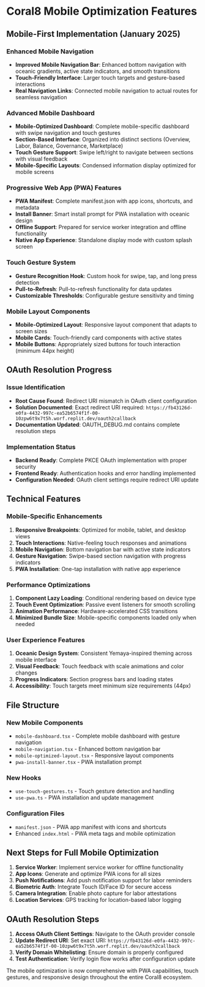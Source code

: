 # Coral8 Mobile Optimization Features

## Mobile-First Implementation (January 2025)

### Enhanced Mobile Navigation
- **Improved Mobile Navigation Bar**: Enhanced bottom navigation with oceanic gradients, active state indicators, and smooth transitions
- **Touch-Friendly Interface**: Larger touch targets and gesture-based interactions
- **Real Navigation Links**: Connected mobile navigation to actual routes for seamless navigation

### Advanced Mobile Dashboard
- **Mobile-Optimized Dashboard**: Complete mobile-specific dashboard with swipe navigation and touch gestures
- **Section-Based Interface**: Organized into distinct sections (Overview, Labor, Balance, Governance, Marketplace)
- **Touch Gesture Support**: Swipe left/right to navigate between sections with visual feedback
- **Mobile-Specific Layouts**: Condensed information display optimized for mobile screens

### Progressive Web App (PWA) Features
- **PWA Manifest**: Complete manifest.json with app icons, shortcuts, and metadata
- **Install Banner**: Smart install prompt for PWA installation with oceanic design
- **Offline Support**: Prepared for service worker integration and offline functionality
- **Native App Experience**: Standalone display mode with custom splash screen

### Touch Gesture System
- **Gesture Recognition Hook**: Custom hook for swipe, tap, and long press detection
- **Pull-to-Refresh**: Pull-to-refresh functionality for data updates
- **Customizable Thresholds**: Configurable gesture sensitivity and timing

### Mobile Layout Components
- **Mobile-Optimized Layout**: Responsive layout component that adapts to screen sizes
- **Mobile Cards**: Touch-friendly card components with active states
- **Mobile Buttons**: Appropriately sized buttons for touch interaction (minimum 44px height)

## OAuth Resolution Progress

### Issue Identification
- **Root Cause Found**: Redirect URI mismatch in OAuth client configuration
- **Solution Documented**: Exact redirect URI required: `https://fb43126d-e0fa-4432-997c-ea52b6574f1f-00-10zpw6t9x7t5h.worf.replit.dev/oauth2callback`
- **Documentation Updated**: OAUTH_DEBUG.md contains complete resolution steps

### Implementation Status
- **Backend Ready**: Complete PKCE OAuth implementation with proper security
- **Frontend Ready**: Authentication hooks and error handling implemented
- **Configuration Needed**: OAuth client settings require redirect URI update

## Technical Features

### Mobile-Specific Enhancements
1. **Responsive Breakpoints**: Optimized for mobile, tablet, and desktop views
2. **Touch Interactions**: Native-feeling touch responses and animations
3. **Mobile Navigation**: Bottom navigation bar with active state indicators
4. **Gesture Navigation**: Swipe-based section navigation with progress indicators
5. **PWA Installation**: One-tap installation with native app experience

### Performance Optimizations
1. **Component Lazy Loading**: Conditional rendering based on device type
2. **Touch Event Optimization**: Passive event listeners for smooth scrolling
3. **Animation Performance**: Hardware-accelerated CSS transitions
4. **Minimized Bundle Size**: Mobile-specific components loaded only when needed

### User Experience Features
1. **Oceanic Design System**: Consistent Yemaya-inspired theming across mobile interface
2. **Visual Feedback**: Touch feedback with scale animations and color changes
3. **Progress Indicators**: Section progress bars and loading states
4. **Accessibility**: Touch targets meet minimum size requirements (44px)

## File Structure

### New Mobile Components
- `mobile-dashboard.tsx` - Complete mobile dashboard with gesture navigation
- `mobile-navigation.tsx` - Enhanced bottom navigation bar
- `mobile-optimized-layout.tsx` - Responsive layout components
- `pwa-install-banner.tsx` - PWA installation prompt

### New Hooks
- `use-touch-gestures.ts` - Touch gesture detection and handling
- `use-pwa.ts` - PWA installation and update management

### Configuration Files
- `manifest.json` - PWA app manifest with icons and shortcuts
- Enhanced `index.html` - PWA meta tags and mobile optimization

## Next Steps for Full Mobile Optimization

1. **Service Worker**: Implement service worker for offline functionality
2. **App Icons**: Generate and optimize PWA icons for all sizes
3. **Push Notifications**: Add push notification support for labor reminders
4. **Biometric Auth**: Integrate Touch ID/Face ID for secure access
5. **Camera Integration**: Enable photo capture for labor attestations
6. **Location Services**: GPS tracking for location-based labor logging

## OAuth Resolution Steps

1. **Access OAuth Client Settings**: Navigate to the OAuth provider console
2. **Update Redirect URI**: Set exact URI: `https://fb43126d-e0fa-4432-997c-ea52b6574f1f-00-10zpw6t9x7t5h.worf.replit.dev/oauth2callback`
3. **Verify Domain Whitelisting**: Ensure domain is properly configured
4. **Test Authentication**: Verify login flow works after configuration update

The mobile optimization is now comprehensive with PWA capabilities, touch gestures, and responsive design throughout the entire Coral8 ecosystem.